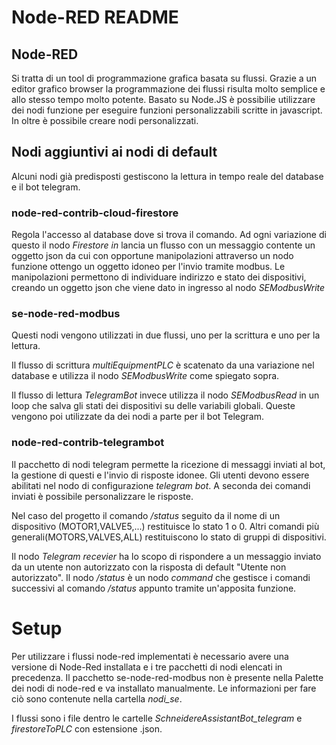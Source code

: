 # Node-RED README

## Node-RED

Si tratta di un tool di programmazione grafica basata su flussi. Grazie a un editor grafico browser la programmazione dei flussi risulta molto semplice e allo stesso tempo molto potente. Basato su Node.JS è possibilie utilizzare dei nodi funzione per eseguire funzioni personalizzabili scritte in javascript.
In oltre è possibile creare nodi personalizzati.


## Nodi aggiuntivi ai nodi di default

Alcuni nodi già predisposti gestiscono la lettura in tempo reale del database e il bot telegram. 

### node-red-contrib-cloud-firestore

Regola l'accesso al database dove si trova il comando. Ad ogni variazione di questo il nodo *Firestore in* lancia un flusso con un messaggio contente un oggetto json da cui con opportune manipolazioni attraverso un nodo funzione ottengo un oggetto idoneo per l'invio tramite modbus. Le manipolazioni permettono di individuare indirizzo e stato dei dispositivi, creando un oggetto json che viene dato in ingresso al nodo *SEModbusWrite*

### se-node-red-modbus

Questi nodi vengono utilizzati in due flussi, uno per la scrittura e uno per la lettura.

Il flusso di scrittura *multiEquipmentPLC* è scatenato da una variazione nel database e utilizza il nodo *SEModbusWrite* come spiegato sopra.

Il flusso di lettura *TelegramBot* invece utilizza il nodo *SEModbusRead* in un loop che salva gli stati dei dispositivi su delle variabili globali. Queste vengono poi utilizzate da dei nodi a parte per il bot Telegram.

### node-red-contrib-telegrambot

Il pacchetto di nodi telegram permette la ricezione di messaggi inviati al bot, la gestione di questi e l'invio di risposte idonee. Gli utenti devono essere abilitati nel nodo di configurazione *telegram bot*. A seconda dei comandi inviati è possibile personalizzare le risposte.

Nel caso del progetto il comando */status* seguito da il nome di un dispositivo (MOTOR1,VALVE5,...) restituisce lo stato 1 o 0. Altri comandi più generali(MOTORS,VALVES,ALL) restituiscono lo stato di gruppi di dispositivi.

Il nodo *Telegram recevier* ha lo scopo di rispondere a un messaggio inviato da un utente non autorizzato con la risposta di default "Utente non autorizzato". Il nodo */status* è un nodo *command* che gestisce i comandi successivi al comando */status* appunto tramite un'apposita funzione.

# Setup

Per utilizzare i flussi node-red implementati è necessario avere una versione di Node-Red installata e i tre pacchetti di nodi elencati in precedenza. Il pacchetto se-node-red-modbus non è presente nella Palette dei nodi di node-red e va installato manualmente. Le informazioni per fare ciò sono contenute nella cartella *nodi_se*.

I flussi sono i file dentro le cartelle *SchneidereAssistantBot_telegram* e *firestoreToPLC* con estensione .json.